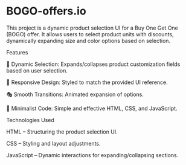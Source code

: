 # BOGO-offers.io

This project is a dynamic product selection UI for a Buy One Get One (BOGO) offer. It allows users to select product units with discounts, dynamically expanding size and color options based on selection.

Features

📌 Dynamic Selection: Expands/collapses product customization fields based on user selection.

🎨 Responsive Design: Styled to match the provided UI reference.

🎭 Smooth Transitions: Animated expansion of options.

📜 Minimalist Code: Simple and effective HTML, CSS, and JavaScript.

Technologies Used

HTML – Structuring the product selection UI.

CSS – Styling and layout adjustments.

JavaScript – Dynamic interactions for expanding/collapsing sections.
